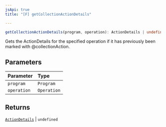 ```yaml
---
jsApi: true
title: "[F] getCollectionActionDetails"

---
```

```ts
getCollectionActionDetails(program, operation): ActionDetails | undefined
```

Gets the ActionDetails for the specified operation if it has previously been marked with @collectionAction.

## Parameters

| Parameter | Type |
| :------ | :------ |
| `program` | `Program` |
| `operation` | `Operation` |

## Returns

[`ActionDetails`](Interface.ActionDetails.md) \| `undefined`
